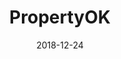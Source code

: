 ---
layout: site
title: "PropertyOK"
date: 2018-12-24
categories: [community]
version: 5.2.9
major: 5
minor: 2
patch: 9
slug: propertyok
link: https://www.propertyok.com/
submitter: LIJIKJ
permalink: /sites/:slug
---